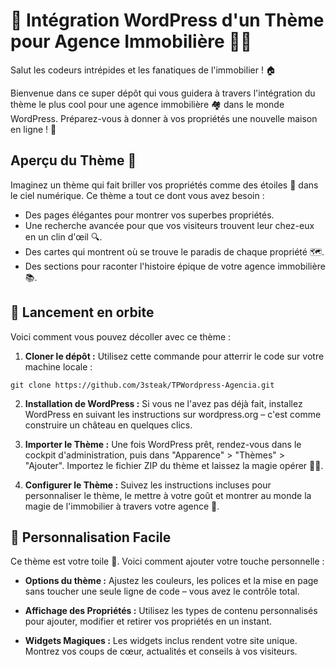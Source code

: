# 👋 Intégration WordPress d'un Thème pour Agence Immobilière 👷‍♂️

Salut les codeurs intrépides et les fanatiques de l'immobilier ! 🏠

Bienvenue dans ce super dépôt qui vous guidera à travers l'intégration du thème le plus cool pour une agence immobilière 🏘️ dans le monde WordPress. Préparez-vous à donner à vos propriétés une nouvelle maison en ligne ! 🏡

## Aperçu du Thème 🎉

Imaginez un thème qui fait briller vos propriétés comme des étoiles 🌟 dans le ciel numérique. Ce thème a tout ce dont vous avez besoin :

- Des pages élégantes pour montrer vos superbes propriétés.
- Une recherche avancée pour que vos visiteurs trouvent leur chez-eux en un clin d'œil 🔍.
- Des cartes qui montrent où se trouve le paradis de chaque propriété 🗺️.
- Des sections pour raconter l'histoire épique de votre agence immobilière 📚.

## 🚀 Lancement en orbite

Voici comment vous pouvez décoller avec ce thème :

1. **Cloner le dépôt :** Utilisez cette commande pour atterrir le code sur votre machine locale :

```shell
git clone https://github.com/3steak/TPWordpress-Agencia.git
```
2. **Installation de WordPress :** Si vous ne l'avez pas déjà fait, installez WordPress en suivant les instructions sur wordpress.org – c'est comme construire un château en quelques clics.

3. **Importer le Thème :** Une fois WordPress prêt, rendez-vous dans le cockpit d'administration, puis dans "Apparence" > "Thèmes" > "Ajouter". Importez le fichier ZIP du thème et laissez la magie opérer 🎩✨.

4. **Configurer le Thème :** Suivez les instructions incluses pour personnaliser le thème, le mettre à votre goût et montrer au monde la magie de l'immobilier à travers votre agence 🌈.

## 🎨 Personnalisation Facile

Ce thème est votre toile 🎨. Voici comment ajouter votre touche personnelle :

- **Options du thème :** Ajustez les couleurs, les polices et la mise en page sans toucher une seule ligne de code – vous avez le contrôle total.

- **Affichage des Propriétés :** Utilisez les types de contenu personnalisés pour ajouter, modifier et retirer vos propriétés en un instant.

- **Widgets Magiques :** Les widgets inclus rendent votre site unique. Montrez vos coups de cœur, actualités et conseils à vos visiteurs.




